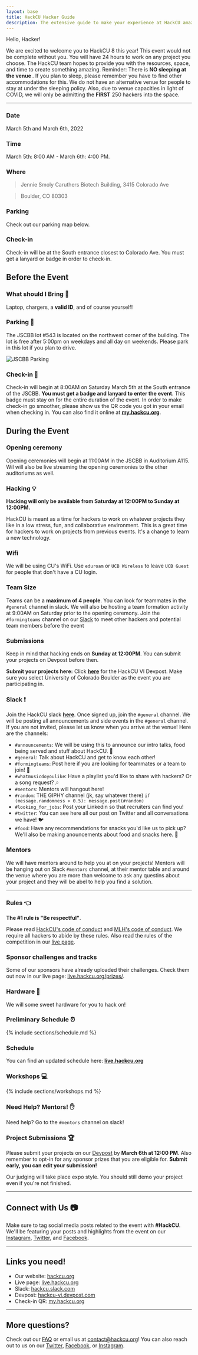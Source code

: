 ```yaml
---
layout: base
title: HackCU Hacker Guide
description: The extensive guide to make your experience at HackCU amazing!
---
```


Hello, Hacker!

We are excited to welcome you to HackCU 8 this year! This event would not be complete without you. You will have 24 hours to work on any project you choose. The HackCU team hopes to provide you with the resources, space, and time to create something amazing. Reminder: There is <b>NO sleeping at the venue </b>. If you plan to sleep, please remember you have to find other accommodations for this. We do not have an alternative venue for people to stay at under the sleeping policy. Also, due to venue capacities in light of COVID, we will only be admitting the <b>FIRST</b> 250 hackers into the space.

----

### Date
March 5th and March 6th, 2022

### Time 
March 5th: 8:00 AM - March 6th: 4:00 PM.

### Where
>Jennie Smoly Caruthers Biotech Building, 3415 Colorado Ave

>Boulder, CO 80303

### Parking
Check out our parking map below.

### Check-in 
Check-in will be at the South entrance closest to Colorado Ave. You must get a lanyard or badge in order to check-in. 


## Before the Event

### What should I Bring :briefcase:

Laptop, chargers, a <b>valid ID</b>, and of course yourself!

### Parking :car:

The JSCBB lot #543 is located on the northwest corner of the building.  The lot is free after 5:00pm on weekdays and all day on weekends. Please park in this lot if you plan to drive. 

![JSCBB Parking](/assets/img/res/jscbb_parking.png "JSCBB")



### Check-in :wave:
Check-in will begin at 8:00AM on Saturday March 5th at the South entrance of the JSCBB. <b> You 
must get a badge and lanyard to enter the event</b>. This badge must stay
on for the entire duration of the event. In order to make check-in go smoother, please show us the QR code you got in your email when checking in. You can also find it online at <b>[my.hackcu.org](https://my.hackcu.org)</b>.


## During the Event

### Opening ceremony
Opening ceremonies will begin at 11:00AM in the JSCBB in Auditorium A115.
Wil will also be live streaming the opening ceremonies to the other 
auditoriums as well.

### Hacking :bulb:
<b>Hacking will only be available from Saturday at 12:00PM to
Sunday at 12:00PM.</b>

HackCU is meant as a time for hackers to work on whatever projects they like
in a low stress, fun, and collaborative environment. This is a great time for
hackers to work on projects from previous events. It's a change to learn a 
new technology.

### Wifi
We will be using CU's WiFi. Use `eduroam` or `UCB Wireless` to leave
`UCB Guest` for people that don't have a CU login.

### Team Size
Teams can be a <b>maximum of 4 people</b>. You can look for teammates in the 
`#general` channel in slack. We will also be hosting a team formation activity
at 9:00AM on Saturday prior to the opening ceremony. Join the `#formingteams` channel on our [Slack](http://hackcu.slack.com) to meet other hackers and potential team members before the event

### Submissions

Keep in mind that hacking ends on <b>Sunday at 12:00PM</b>. You can submit
your projects on Devpost before then.

<b>Submit your projects here:</b> Click <b>[here](https://hackcu-vi.devpost.com/)</b> for 
the HackCU VI Devpost.
Make sure you select University of Colorado Boulder as the event you are participating in.

### Slack :exclamation:
Join the HackCU slack <b>[here](https://join.slack.com/t/hackcu/shared_invite/enQtOTM2MDQ2OTY4MDUwLTNlOWQzMmRjMDM4N2UyY2EyZTI0Y2I3ZWFjMTEyNTQ3YzYzOGQyNDUwYjMyMTg2OTI5NzgzNWFhNzY4NmVhYzU)</b>. Once signed up, join the `#general` channel. We will be posting all
announcements and side events in the `#general` channel. If you are not invited, please let
us know when you arrive at the venue! Here are the channels:

- `#announcements`: We will be using this to announce our intro talks, food being served and stuff about HackCU. :loudspeaker:
- `#general`: Talk about HackCU and get to know each other! 
- `#formingteams`: Post here if you are looking for teammates or a team to join! :busts_in_silhouette:
- `#whatmusicdoyoulike`: Have a playlist you'd like to share with hackers? Or a song request? :notes:
- `#mentors`: Mentors will hangout here!
- `#random`: THE GIPHY channel (jk, say whatever there) `if (message.randomness > 0.5): message.post(#random)`
- `#looking_for_jobs`: Post your Linkedin so that recruiters can find you!
- `#twitter`: You can see here all our post on Twitter and all conversations we have! :bird:
- `#food`: Have any recommendations for snacks you'd like us to pick up? We'll also be making anouncements about food and snacks here. :fries:

### Mentors 
We will have mentors around to help you at on your projects! Mentors will be
hanging out on Slack `#mentors` channel, at their mentor table and around the
venue where you are more than welcome to ask any questins about your project
and they will be abel to help you find a solution.

-----


### Rules :point_left:

**The #1 rule is "Be respectful"**.

Please read [HackCU's code of conduct](https://pages.hackcu.org/code_conduct/) and [MLH's code of conduct](https://static.mlh.io/docs/mlh-code-of-conduct.pdf). We require all hackers to abide by these rules. Also read the rules of the competition in our [live page](https://live.hackcu.org/rules/).

### Sponsor challenges and tracks
Some of our sponsors have already uploaded their challenges. Check them out now in our live page: [live.hackcu.org/prizes/](https://live.hackcu.org/prizes/).

### Hardware :wrench:

We will some sweet hardware for you to hack on!

### Preliminary Schedule :alarm_clock:

{% include sections/schedule.md %}


### Schedule 
You can find an updated schedule here:
<b>[live.hackcu.org](live.hackcu.org)</b>


### Workshops :computer:

{% include sections/workshops.md %}


### Need Help? Mentors! :raised_hand: 

Need help? Go to the `#mentors` channel on slack!

### Project Submissions :trophy:

Please submit your projects on our [Devpost](https://hackcu-vi.devpost.com/) by **March 6th at 12:00 PM**.  Also remember to opt-in for any sponsor prizes that you are eligible for. **Submit early, you can edit your submission!**

Our judging will take place expo style. You should still demo your project even if you're not finished. 

-----

## Connect with Us :camera:

Make sure to tag social media posts related to the event with **\#HackCU**. We'll be featuring your posts and highlights from the event on our [Instagram](https://www.instagram.com/hackcu/?hl=en), [Twitter](https://thttps://hackcu-vi.devpost.com/witter.com/hackcu), and [Facebook](https://www.facebook.com/HackCU/). 

-----

## Links you need!

- Our website: [hackcu.org](https://hackcu.org)
- Live page: [live.hackcu.org](https://live.hackcu.org)
- Slack: [hackcu.slack.com](https://hackcu.slack.com)
- Devpost: [hackcu-vi.devpost.com](https://hackcu-vi.devpost.com/)
- Check-in QR: [my.hackcu.org](https://my.hackcu.org)

-----

## More questions?

Check out our [FAQ](https://hackcu.org/#faq) or email us at [contact@hackcu.org](mailto:contact@hackcu.org)! You can also reach out to us on our [Twitter](https://twitter.com/hackcu), [Facebook](https://www.facebook.com/HackCU/), or [Instagram](https://www.instagram.com/hackcu/).

